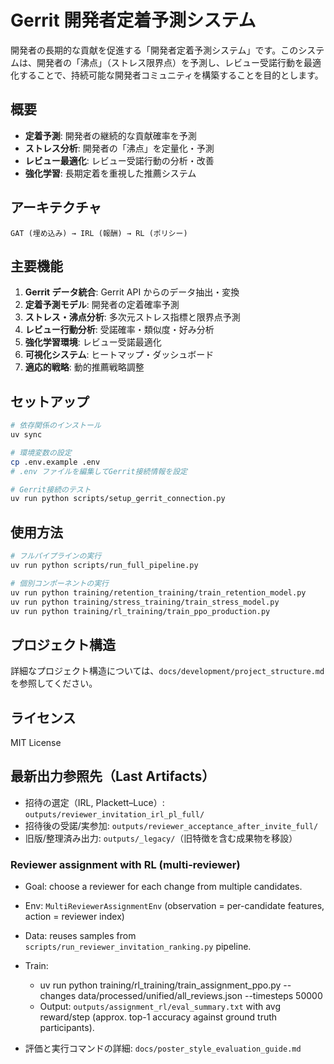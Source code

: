# Gerrit 開発者定着予測システム

開発者の長期的な貢献を促進する「開発者定着予測システム」です。このシステムは、開発者の「沸点」（ストレス限界点）を予測し、レビュー受諾行動を最適化することで、持続可能な開発者コミュニティを構築することを目的とします。

## 概要

- **定着予測**: 開発者の継続的な貢献確率を予測
- **ストレス分析**: 開発者の「沸点」を定量化・予測
- **レビュー最適化**: レビュー受諾行動の分析・改善
- **強化学習**: 長期定着を重視した推薦システム

## アーキテクチャ

```
GAT (埋め込み) → IRL (報酬) → RL (ポリシー)
```

## 主要機能

1. **Gerrit データ統合**: Gerrit API からのデータ抽出・変換
2. **定着予測モデル**: 開発者の定着確率予測
3. **ストレス・沸点分析**: 多次元ストレス指標と限界点予測
4. **レビュー行動分析**: 受諾確率・類似度・好み分析
5. **強化学習環境**: レビュー受諾最適化
6. **可視化システム**: ヒートマップ・ダッシュボード
7. **適応的戦略**: 動的推薦戦略調整

## セットアップ

```bash
# 依存関係のインストール
uv sync

# 環境変数の設定
cp .env.example .env
# .env ファイルを編集してGerrit接続情報を設定

# Gerrit接続のテスト
uv run python scripts/setup_gerrit_connection.py
```

## 使用方法

```bash
# フルパイプラインの実行
uv run python scripts/run_full_pipeline.py

# 個別コンポーネントの実行
uv run python training/retention_training/train_retention_model.py
uv run python training/stress_training/train_stress_model.py
uv run python training/rl_training/train_ppo_production.py
```

## プロジェクト構造

詳細なプロジェクト構造については、`docs/development/project_structure.md` を参照してください。

## ライセンス

MIT License

## 最新出力参照先（Last Artifacts）

- 招待の選定（IRL, Plackett–Luce）: `outputs/reviewer_invitation_irl_pl_full/`
- 招待後の受諾/実参加: `outputs/reviewer_acceptance_after_invite_full/`
- 旧版/整理済み出力: `outputs/_legacy/`（旧特徴を含む成果物を移設）

### Reviewer assignment with RL (multi-reviewer)

- Goal: choose a reviewer for each change from multiple candidates.
- Env: `MultiReviewerAssignmentEnv` (observation = per-candidate features, action = reviewer index)
- Data: reuses samples from `scripts/run_reviewer_invitation_ranking.py` pipeline.
- Train:

  - uv run python training/rl_training/train_assignment_ppo.py --changes data/processed/unified/all_reviews.json --timesteps 50000
  - Output: `outputs/assignment_rl/eval_summary.txt` with avg reward/step (approx. top-1 accuracy against ground truth participants).

- 評価と実行コマンドの詳細: `docs/poster_style_evaluation_guide.md`
